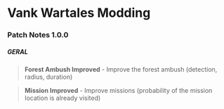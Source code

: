 # Vank Wartales Modding

### Patch Notes 1.0.0

##### GERAL
> **Forest Ambush Improved** - Improve the forest ambush (detection, radius, duration)

> **Mission Improved** - Improve missions (probability of the mission location is already visited)

